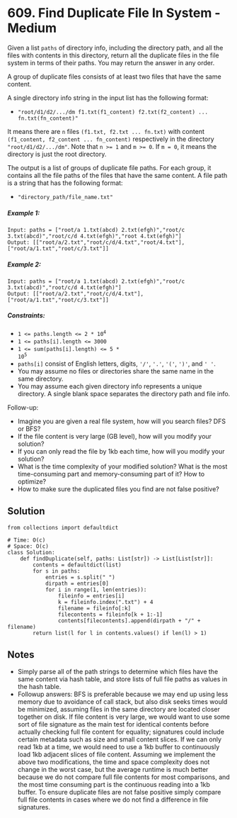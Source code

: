 # 609. Find Duplicate File In System - Medium

Given a list `paths` of directory info, including the directory path, and all the files with contents in this directory, return all the duplicate files in the file system in terms of their paths. You may return the answer in any order.

A group of duplicate files consists of at least two files that have the same content.

A single directory info string in the input list has the following format:

- `"root/d1/d2/.../dm f1.txt(f1_content) f2.txt(f2_content) ... fn.txt(fn_content)"`

It means there are `n` files `(f1.txt, f2.txt ... fn.txt)` with content `(f1_content, f2_content ... fn_content)` respectively in the directory `"root/d1/d2/.../dm"`. Note that `n >= 1` and `m >= 0`. If `m = 0`, it means the directory is just the root directory.

The output is a list of groups of duplicate file paths. For each group, it contains all the file paths of the files that have the same content. A file path is a string that has the following format:

- `"directory_path/file_name.txt"`


##### Example 1:

```
Input: paths = ["root/a 1.txt(abcd) 2.txt(efgh)","root/c 3.txt(abcd)","root/c/d 4.txt(efgh)","root 4.txt(efgh)"]
Output: [["root/a/2.txt","root/c/d/4.txt","root/4.txt"],["root/a/1.txt","root/c/3.txt"]]
```

##### Example 2:

```
Input: paths = ["root/a 1.txt(abcd) 2.txt(efgh)","root/c 3.txt(abcd)","root/c/d 4.txt(efgh)"]
Output: [["root/a/2.txt","root/c/d/4.txt"],["root/a/1.txt","root/c/3.txt"]]
```

##### Constraints:

- <code>1 <= paths.length <= 2 * 10<sup>4</sup></code>
- <code>1 <= paths[i].length <= 3000</code>
- <code>1 <= sum(paths[i].length) <= 5 * 10<sup>5</sup></code>
- `paths[i]` consist of English letters, digits, `'/'`, `'.'`, `'('`, `')'`, and `' '`.
- You may assume no files or directories share the same name in the same directory.
- You may assume each given directory info represents a unique directory. A single blank space separates the directory path and file info.

Follow-up:

- Imagine you are given a real file system, how will you search files? DFS or BFS?
- If the file content is very large (GB level), how will you modify your solution?
- If you can only read the file by 1kb each time, how will you modify your solution?
- What is the time complexity of your modified solution? What is the most time-consuming part and memory-consuming part of it? How to optimize?
- How to make sure the duplicated files you find are not false positive?

## Solution

```
from collections import defaultdict

# Time: O(c)
# Space: O(c)
class Solution:
    def findDuplicate(self, paths: List[str]) -> List[List[str]]:
        contents = defaultdict(list)
        for s in paths:
            entries = s.split(" ")
            dirpath = entries[0]
            for i in range(1, len(entries)):
                fileinfo = entries[i]
                k = fileinfo.index(".txt") + 4
                filename = fileinfo[:k]
                filecontents = fileinfo[k + 1:-1]
                contents[filecontents].append(dirpath + "/" + filename)
        return list(l for l in contents.values() if len(l) > 1)
```

## Notes
- Simply parse all of the path strings to determine which files have the same content via hash table, and store lists of full file paths as values in the hash table.
- Followup answers: BFS is preferable because we may end up using less memory due to avoidance of call stack, but also disk seeks times would be minimized, assuming files in the same directory are located closer together on disk. If file content is very large, we would want to use some sort of file signature as the main test for identical contents before actually checking full file content for equality; signatures could include certain metadata such as size and small content slices. If we can only read 1kb at a time, we would need to use a 1kb buffer to continuously load 1kb adjacent slices of file content. Assuming we implement the above two modifications, the time and space complexity does not change in the worst case, but the average runtime is much better because we do not compare full file contents for most comparisons, and the most time consuming part is the continuous reading into a 1kb buffer. To ensure duplicate files are not false positive simply compare full file contents in cases where we do not find a difference in file signatures.